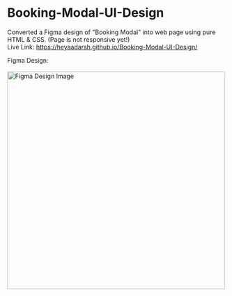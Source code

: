 # Booking-Modal-UI-Design
Converted a Figma design of "Booking Modal" into web page using pure HTML &amp; CSS.
(Page is not responsive yet!) <br>
Live Link: https://heyaadarsh.github.io/Booking-Modal-UI-Design/

Figma Design: <br><br>
<img src="https://uidesigndaily.fra1.digitaloceanspaces.com/uploads/1452/day_1452.png" alt="Figma Design Image" width=500px>
